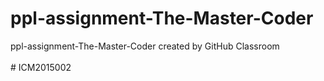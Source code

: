 # ppl-assignment-The-Master-Coder
ppl-assignment-The-Master-Coder created by GitHub Classroom <br /><br />
                                       # ICM2015002
